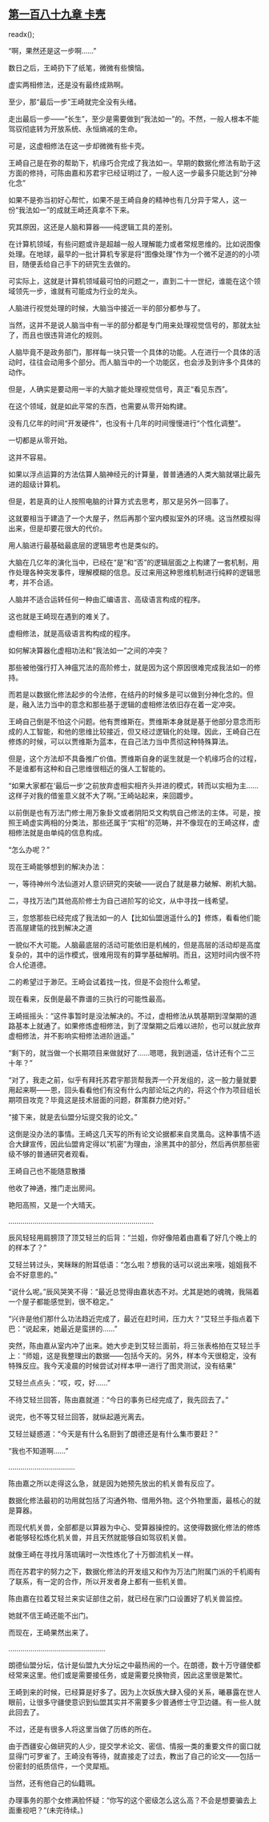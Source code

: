 ## [第一百八十九章 卡壳](https://www.xxbiquge.com/11_11207/9102391.html)
readx();

  “啊，果然还是这一步啊……”

  数日之后，王崎扔下了纸笔，微微有些懊恼。

  虚实两相修法，还是没有最终成熟啊。

  至少，那“最后一步”王崎就完全没有头绪。

  走出最后一步——“长生”，至少是需要做到“我法如一”的。不然，一般人根本不能驾驭彻底转为开放系统、永恒熵减的生命。

  可是，这虚相修法在这一步却微微有些卡壳。

  王崎自己是在弥的帮助下，机缘巧合完成了我法如一。早期的数据化修法有助于这方面的修持，可陈由嘉和苏君宇已经证明过了，一般人这一步最多只能达到“分神化念”

  如果不是弥当初好心帮忙，如果不是王崎自身的精神也有几分异于常人，这一份“我法如一”的成就王崎还真拿不下来。

  究其原因，这还是人脑和算器——纯逻辑工具的差别。

  在计算机领域，有些问题或许是超越一般人理解能力或者常规思维的。比如说图像处理。在地球，最早的一批计算机专家是将“图像处理”作为一个微不足道的的小项目，随便丢给自己手下的研究生去做的。

  可实际上，这就是计算机领域最可怕的问题之一，直到二十一世纪，谁能在这个领域领先一步，谁就有可能成为行业的龙头。

  人脑进行视觉处理的时候，大脑当中接近一半的部分都参与了。

  当然，这并不是说人脑当中有一半的部分都是专门用来处理视觉信号的，那就太扯了，而且也很违背进化的规则。

  人脑毕竟不是政务部门，那样每一块只管一个具体的功能。人在进行一个具体的活动时，往往会动用多个部分。而人脑当中的一个功能区，也会涉及到许多个具体的动作。

  但是，人确实是要动用一半的大脑才能处理视觉信号，真正“看见东西”。

  在这个领域，就是如此平常的东西，也需要从零开始构建。

  没有几亿年的时间“开发硬件”，也没有十几年的时间慢慢进行“个性化调整”。

  一切都是从零开始。

  这并不容易。

  如果以浮点运算的方法估算人脑神经元的计算量，普普通通的人类大脑就堪比最先进的超级计算机。

  但是，若是真的让人按照电脑的计算方式去思考，那又是另外一回事了。

  这就要相当于建造了一个大屋子，然后再那个室内模拟室外的环境。这当然模拟得出来，但是却要花很大的代价。

  用人脑进行最基础最底层的逻辑思考也是类似的。

  大脑在几亿年的演化当中，已经在“是”和“否”的逻辑层面之上构建了一套机制，用作处理各种突发事件，理解模糊的信息。反过来用这种思维机制进行纯粹的逻辑思考，并不合适。

  人脑并不适合运转任何一种由汇编语言、高级语言构成的程序。

  这也就是王崎现在遇到的难关了。

  虚相修法，就是高级语言构构成的程序。

  如何解决算器化虚相功法和“我法如一”之间的冲突？

  那些被他强行打入神瘟咒法的高阶修士，就是因为这个原因很难完成我法如一的修持。

  而若是以数据化修法起步的今法修，在结丹的时候多是可以做到分神化念的。但是，融入法力当中的意念和那些基于逻辑的虚相修法依旧存在着一定冲突。

  王崎自己倒是不怕这个问题。他有贾维斯在。贾维斯本身就是基于他部分意念而形成的人工智能，和他的思维比较接近，但又经过逻辑化的处理。因此，王崎自己在修炼的时候，可以以贾维斯为蓝本，在自己法力当中贯彻这种特殊算法。

  但是，这个方法却不具备推广价值。贾维斯自身的诞生就是一个机缘巧合的过程，不是谁都有这种和自己思维很相近的强人工智能的。

  “如果大家都在‘最后一步’之前放弃虚相实相齐头并进的模式，转而以实相为主……这样子对我的借鉴意义就不大了啊。”王崎站起来，来回踱步。

  以前倒是也有万法门修士用万象卦文或者阴阳爻文构筑自己修法的主体。可是，按照王崎虚实两相的分类法，那些还属于“实相”的范畴，并不像现在的王崎这样，虚相修法就是由单纯的信息构成。

  “怎么办呢？”

  现在王崎能够想到的解决办法：

  一，等待神州今法仙道对人意识研究的突破——说白了就是暴力破解、刷机大脑。

  二，寻找万法门其他高阶修士为自己进阶写的论文，从中寻找一线希望。

  三，忽悠那些已经完成了我法如一的人【比如仙盟逍遥什么的】修炼，看看他们能否高屋建瓴的找到解决之道

  一貌似不大可能。人脑最底层的活动可能依旧是机械的，但是高层的活动却是高度复杂的，其中的运作模式，很难用现有的算学基础解明。而且，这短时间内很不符合人伦道德。

  二的希望过于渺茫。王崎会试着找一找，但是不会抱什么希望。

  现在看来，反倒是最不靠谱的三执行的可能性最高。

  王崎摇摇头：“这件事暂时是没法解决的。不过，虚相修法从筑基期到涅槃期的道路基本上就通了。如果修炼虚相修法，到了涅槃期之后难以进阶，也可以就此放弃虚相修法，并不影响实相修法进阶逍遥。”

  “剩下的，就当做一个长期项目来做就好了……嗯嗯，我到逍遥，估计还有个二三十年？”

  “对了，我走之前，似乎有拜托苏君宇那货帮我弄一个开发组的，这一股力量就要用起来啊——恩，回头看看他们有没有什么内部论坛之内的，将这个作为项目组长期项目攻克？毕竟这是技术层面的问题，群策群力绝对好。”

  “接下来，就是去仙盟分坛提交我的论文。”

  这倒是没办法的事情。王崎这几天写的所有论文论据都来自灵凰岛。这种事情不适合大肆宣传，因此仙盟肯定得以“机密”为理由，涂黑其中的部分，然后再供那些密级不够的普通研究者观看。

  王崎自己也不能随意散播

  他收了神通，推门走出房间。

  艳阳高照，又是一个大晴天。

  ………………………………………………………………

  辰风轻轻用肩膀顶了顶艾轻兰的后背：“兰姐，你好像陪着由嘉看了好几个晚上的的样本了？”

  艾轻兰转过头，笑眯眯的附耳低语：“怎么啦？想我的话可以说出来哦，姐姐我不会不好意思的。”

  “说什么呢。”辰风哭笑不得：“最近总觉得由嘉状态不对。尤其是她的魂魄，我隔着一个屋子都能感觉到，很不稳定。”

  “兴许是他们那什么功法趋近完成了，最近在赶时间，压力大？”艾轻兰手指点着下巴：“说起来，她最近是蛮拼的……”

  突然，陈由嘉从室内冲了出来。她大步走到艾轻兰面前，将三张表格拍在艾轻兰手上：“师姐，这是我整理出的数据——包括今天的。另外，样本今天很稳定，没有特殊反应。我今天凌晨的时候尝试对样本甲一进行了图灵测试，没有结果”

  艾轻兰点点头：“哎，哎，好……”

  不待艾轻兰回答，陈由嘉就道：“今日的事务已经完成了，我先回去了。”

  说完，也不等艾轻兰回答，就纵起遁光离去。

  艾轻兰疑惑道：“今天是有什么名厨到了朗德还是有什么集市要赶？”

  “我也不知道啊……”

  ……………………………

  陈由嘉之所以走得这么急，就是因为她预先放出的机关兽有反应了。

  数据化修法最初的功用就包括了沟通外物、借用外物。这个外物里面，最核心的就是算器。

  而现代机关兽，全部都是以算器为中心、受算器操控的。这使得数据化修法的修炼者能够轻松炼化机关兽，并且天然就能够自如驾驭机关兽。

  就像王崎在寻找月落琉璃时一次性炼化了十万御流机关一样。

  而在苏君宇的努力之下，数据化修法的开发组又和作为万法门附属门派的千机阁有了联系，有一定的合作，所以开发者身上都有一些机关兽。

  陈由嘉在拉着艾轻兰来实证部住之前，就已经在家门口设置好了机关兽监控。

  她就不信王崎还能不出门。

  而现在，王崎果然出来了。

  …………………………………………

  朗德仙盟分坛，估计是仙盟九大分坛之中最热闹的一个。在朗德，数十万守疆使都经常来这里。他们或是需要接任务，或是需要兑换物资，因此这里很是繁忙。

  王崎到来的时候，已经算是好多了。因为上次妖族大肆入侵的关系，曦暴露在世人眼前，让很多守疆使意识到仙盟其实并不需要多少普通修士守卫边疆。有一些人就此回去了。

  不过，还是有很多人将这里当做了历练的所在。

  由于西疆安心做研究的人少，提交学术论文、密信、情报一类的重要文件的窗口就显得门可罗雀了。王崎没有等待，就直接走了过去，教出了自己的论文——包括一份密封的纸质信件，一个灵犀瓶。

  当然，还有他自己的仙籍珮。

  办理事务的那个女修满脸怀疑：“你写的这个密级怎么这么高？不会是想要骗去上面重视吧？”(未完待续。)
